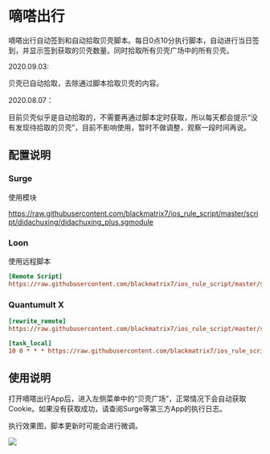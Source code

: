 # 嘀嗒出行

嘀嗒出行自动签到和自动拾取贝壳脚本。每日0点10分执行脚本，自动进行当日签到，并显示签到获取的贝壳数量。同时拾取所有贝壳广场中的所有贝壳。

2020.09.03:

贝壳已自动拾取，去除通过脚本拾取贝壳的内容。

2020.08.07：

目前贝壳似乎是自动拾取的，不需要再通过脚本定时获取，所以每天都会提示“没有发现待拾取的贝壳”，目前不影响使用，暂时不做调整，观察一段时间再说。

## 配置说明

### Surge

使用模块

https://raw.githubusercontent.com/blackmatrix7/ios_rule_script/master/script/didachuxing/didachuxing_plus.sgmodule

### Loon

使用远程脚本

```ini
[Remote Script]
https://raw.githubusercontent.com/blackmatrix7/ios_rule_script/master/script/didachuxing/didachuxing_plus.lnrewrite, tag=嘀嗒出行_每日签到, enabled=true
```

### Quantumult X

```ini
[rewrite_remote]
https://raw.githubusercontent.com/blackmatrix7/ios_rule_script/master/script/didachuxing/didachuxing_plus.qxrewrite, tag=嘀嗒出行_获取cookie, enabled=true

[task_local]
10 0 * * * https://raw.githubusercontent.com/blackmatrix7/ios_rule_script/master/script/didachuxing/didachuxing_plus.js, tag=嘀嗒出行_每日签到, enabled=true
```

## 使用说明

打开嘀嗒出行App后，进入左侧菜单中的“贝壳广场”，正常情况下会自动获取Cookie。如果没有获取成功，请查阅Surge等第三方App的执行日志。

执行效果图，脚本更新时可能会进行微调。

![](https://github.com/blackmatrix7/ios_rule_script/raw/master/script/didachuxing/images/didachuxing_checkin01.jpg)

